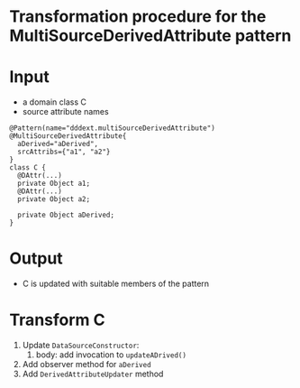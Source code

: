 Transformation procedure for the MultiSourceDerivedAttribute pattern <!-- omit in toc -->
=====

# Input <!-- omit in toc -->
- a domain class C
- source attribute names

```
@Pattern(name="dddext.multiSourceDerivedAttribute")
@MultiSourceDerivedAttribute{
  aDerived="aDerived",
  srcAttribs={"a1", "a2"}
}
class C {
  @DAttr(...)
  private Object a1;
  @DAttr(...)
  private Object a2;

  private Object aDerived;
}
```

# Output <!-- omit in toc -->
- C is updated with suitable members of the pattern

# Transform C
1. Update `DataSourceConstructor`:
   1. body: add invocation to `updateADrived()`
2. Add observer method for `aDerived`
3. Add `DerivedAttributeUpdater` method

